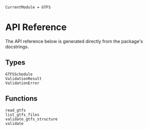 ```@meta
CurrentModule = GTFS
```

# API Reference

The API reference below is generated directly from the package's docstrings.

## Types

```@docs
GTFSSchedule
ValidationResult
ValidationError
```

## Functions

```@docs
read_gtfs
list_gtfs_files
validate_gtfs_structure
validate
```

<!-- Full-module autodocs omitted to prevent duplicates with explicit @docs blocks -->
